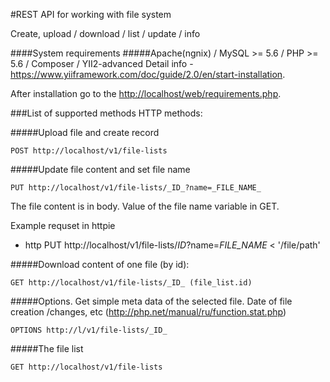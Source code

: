 #REST API for working with file system

Create, upload / download / list / update / info
   
####System requirements
#####Apache(ngnix) / MySQL >= 5.6 / PHP >= 5.6 / Composer / YII2-advanced
Detail info - https://www.yiiframework.com/doc/guide/2.0/en/start-installation.

After installation go to the [http://localhost/web/requirements.php](http://localhost/web/requirements.php).

###List of supported methods HTTP methods:

#####Upload file and create record
    
    POST http://localhost/v1/file-lists


#####Update file content and set file name

    PUT http://localhost/v1/file-lists/_ID_?name=_FILE_NAME_
    
The file content is in body. Value of the file name variable in GET.

Example requset in httpie
 - http PUT http://localhost/v1/file-lists/_ID_?name=_FILE_NAME_ < '/file/path'


#####Download content of one file (by id):

    GET http://localhost/v1/file-lists/_ID_ (file_list.id)

#####Options. Get simple meta data of the selected file. Date of file creation /changes, etc
(http://php.net/manual/ru/function.stat.php)

    OPTIONS http://l/v1/file-lists/_ID_

#####The file list

    GET http://localhost/v1/file-lists
